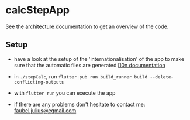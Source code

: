 # calcStepApp

See the [architecture documentation](./Supporting%20Documents/architecture.md) to get an overview of the code.


## Setup

- have a look at the setup of the 'internationalisation' of the app to make sure that the automatic files are generated [l10n documentation](./Supporting%20Documents/i18n-l10n.md)

- in `./stepCalc`, run `flutter pub run build_runner build --delete-conflicting-outputs`

- with `flutter run` you can execute the app

- if there are any problems don't hesitate to contact me: <faubel.julius@egmail.com>
